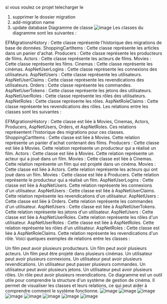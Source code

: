 si vous voulez ce projet telecharger le 
1) supprimer le dossier migration
2) add-migration name
3) update database
Diagramme de classe
![image](https://github.com/xyoub/Megafilm/assets/87517775/993475d8-15ef-41ce-9892-f8af15b1401d)
Les classes du diagramme sont les suivantes :

EFMigrationsHistory : Cette classe représente l'historique des migrations de base de données.
ShoppingCartItems : Cette classe représente les articles dans un panier d'achat.
Producers : Cette classe représente les producteurs de films.
Actors : Cette classe représente les acteurs de films.
Movies : Cette classe représente les films.
Cinemas : Cette classe représente les cinémas.
AspNetUserLogins : Cette classe représente les connexions des utilisateurs.
AspNetUsers : Cette classe représente les utilisateurs.
AspNetUserClaims : Cette classe représente les revendications des utilisateurs.
Orders : Cette classe représente les commandes.
AspNetUserTokens : Cette classe représente les jetons des utilisateurs.
AspNetUserRoles : Cette classe représente les rôles des utilisateurs.
AspNetRoles : Cette classe représente les rôles.
AspNetRoleClaims : Cette classe représente les revendications des rôles.
Les relations entre les classes sont les suivantes :

EFMigrationsHistory : Cette classe est liée à Movies, Cinemas, Actors, Producers, AspNetUsers, Orders, et AspNetRoles. Ces relations représentent l'historique des migrations pour ces classes.
ShoppingCartItems : Cette classe est liée à Movies. Cette relation représente un panier d'achat contenant des films.
Producers : Cette classe est liée à Movies. Cette relation représente un producteur qui a réalisé un film.
Actors : Cette classe est liée à Movies. Cette relation représente un acteur qui a joué dans un film.
Movies : Cette classe est liée à Cinemas. Cette relation représente un film qui est projeté dans un cinéma.
Movies : Cette classe est liée à Actors. Cette relation représente les acteurs qui ont joué dans un film.
Movies : Cette classe est liée à Producers. Cette relation représente le producteur qui a réalisé un film.
AspNetUserLogins : Cette classe est liée à AspNetUsers. Cette relation représente les connexions d'un utilisateur.
AspNetUsers : Cette classe est liée à AspNetUserClaims. Cette relation représente les revendications d'un utilisateur.
AspNetUsers : Cette classe est liée à Orders. Cette relation représente les commandes d'un utilisateur.
AspNetUsers : Cette classe est liée à AspNetUserTokens. Cette relation représente les jetons d'un utilisateur.
AspNetUsers : Cette classe est liée à AspNetUserRoles. Cette relation représente les rôles d'un utilisateur.
AspNetUserRoles : Cette classe est liée à AspNetRoles. Cette relation représente les rôles d'un utilisateur.
AspNetRoles : Cette classe est liée à AspNetRoleClaims. Cette relation représente les revendications d'un rôle.
Voici quelques exemples de relations entre les classes :

Un film peut avoir plusieurs producteurs.
Un film peut avoir plusieurs acteurs.
Un film peut être projeté dans plusieurs cinémas.
Un utilisateur peut avoir plusieurs connexions.
Un utilisateur peut avoir plusieurs revendications.
Un utilisateur peut passer plusieurs commandes.
Un utilisateur peut avoir plusieurs jetons.
Un utilisateur peut avoir plusieurs rôles.
Un rôle peut avoir plusieurs revendications.
Ce diagramme est un outil utile pour comprendre la structure d'un système de gestion de cinéma. Il permet de visualiser les classes et leurs relations, ce qui peut aider à comprendre comment le système fonctionne.
![image](https://github.com/xyoub/Megafilm/assets/87517775/6c1a0784-84a0-4efb-96cc-2043af20ed34)
![image](https://github.com/xyoub/Megafilm/assets/87517775/c0452003-10b7-4418-84c4-8c753b1a72a6)
![image](https://github.com/xyoub/Megafilm/assets/87517775/69456563-6bc9-4e0c-839e-c99ee75b5476)
![image](https://github.com/xyoub/Megafilm/assets/87517775/921220cd-5e3b-40a5-ab5e-061ec736998f)
![image](https://github.com/xyoub/Megafilm/assets/87517775/d66b1d31-b9a5-41e9-bff9-6b45f7716a89)
![image](https://github.com/xyoub/Megafilm/assets/87517775/5d9527c0-0a0f-4749-8db9-8ab7efe38831)
![image](https://github.com/xyoub/Megafilm/assets/87517775/b66734fa-68b6-402b-a6ed-741586c0fd41)
![image](https://github.com/xyoub/Megafilm/assets/87517775/07ebd05f-e63c-4a91-b60b-2a9bc6d6757e)







